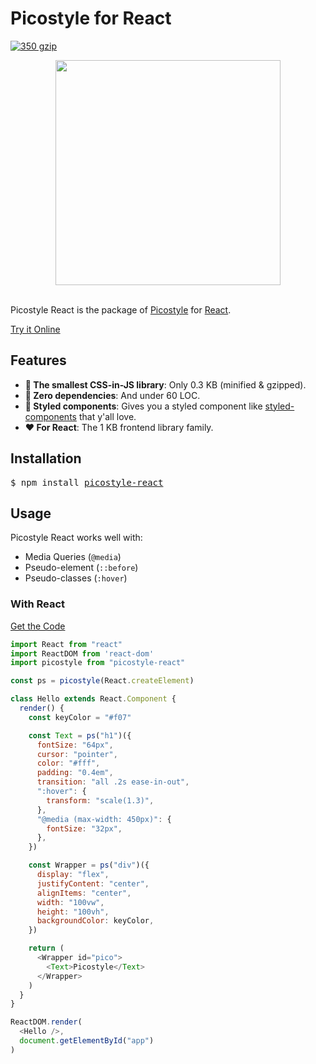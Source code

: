 # Picostyle for React

[![350 gzip][gzip-badge]][bundlesize]

[gzip-badge]: https://img.shields.io/badge/minified%20&%20gzipped-350%20B-brightgreen.svg
[bundlesize]: https://github.com/siddharthkp/bundlesize

<div align="center">
  <a href="https://github.com/morishitter/picostyle">
    <img width="360px" src="http://morishitter.github.io/picostyle.svg">
  </a>
</div>
<br>

Picostyle React is the package of [Picostyle](https://github.com/picostyle/picostyle) for [React](https://github.com/facebook/react).

[Try it Online](https://codepen.io/morishitter/pen/qXaPYQ?editors=0010)

## Features

- **🚀 The smallest CSS-in-JS library**: Only 0.3 KB (minified & gzipped).
- **👏 Zero dependencies**: And under 60 LOC.
- **💅 Styled components**: Gives you a styled component like [styled-components](https://www.styled-components.com/) that y'all love.
- **❤️ For React**: The 1 KB frontend library family.

## Installation

<pre>
$ npm install <a href="https://www.npmjs.com/package/picostyle-react">picostyle-react</a>
</pre>

## Usage

Picostyle React works well with:

- Media Queries (`@media`)
- Pseudo-element (`::before`)
- Pseudo-classes (`:hover`)

### With React

[Get the Code](https://github.com/picostyle/picostyle-react/tree/master/example)

```js
import React from "react"
import ReactDOM from 'react-dom'
import picostyle from "picostyle-react"

const ps = picostyle(React.createElement)

class Hello extends React.Component {
  render() {
    const keyColor = "#f07"

    const Text = ps("h1")({
      fontSize: "64px",
      cursor: "pointer",
      color: "#fff",
      padding: "0.4em",
      transition: "all .2s ease-in-out",
      ":hover": {
        transform: "scale(1.3)",
      },
      "@media (max-width: 450px)": {
        fontSize: "32px",
      },
    })

    const Wrapper = ps("div")({
      display: "flex",
      justifyContent: "center",
      alignItems: "center",
      width: "100vw",
      height: "100vh",
      backgroundColor: keyColor,
    })

    return (
      <Wrapper id="pico">
        <Text>Picostyle</Text>
      </Wrapper>
    )
  }
}

ReactDOM.render(
  <Hello />,
  document.getElementById("app")
)
```
